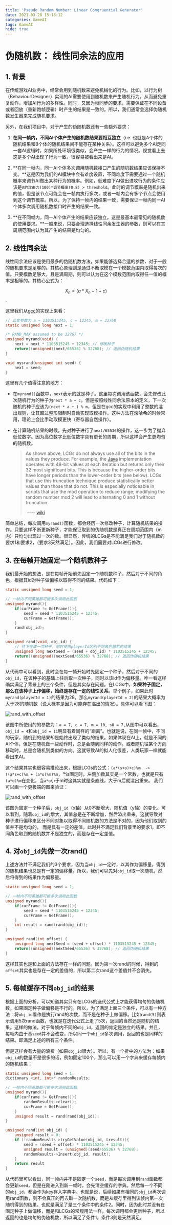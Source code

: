 ```yaml
---
title: 'Pseudo Random Number: Linear Congruential Generator'
date: 2021-03-28 15:18:12
categories: GameAI
tags: GameAI
hide: true
---
```


# 伪随机数： 线性同余法的应用

## 1. 背景

在传统游戏AI业务中，经常会用到随机数来避免机械化的行为。比如，以行为树（BehaviourDesigner）实现的AI需要使用到随机数来产生随机行为，从而避免重复动作，增加AI行为的多样性。同时，又因为帧同步的要求，需要保证在不同设备或者回放（重新跑帧逻辑）时产生的结果是一致的。所以，我们通常会选择伪随机数发生器来完成随机要求。

另外，在我们项目中，对于产生的伪随机数还有一些额外要求：

1. **在同一帧内，不同AI个体产生的随机数结果要相互独立**（i.e. 也就是A个体的随机结果和B个体的随机结果间不能存在某种关系）。这样可以避免多个AI走同一套AI逻辑时，如果所处环境很类似，会产生一样的行为的情况。视觉看上去这是多个AI出现了行为一致，很容易被看出来是AI。

2. **在同一帧内，同一AI个体多次调用随机数接口产生的随机数结果应该保持不变。**这是因为我们的AI模块中会有难度设置，不同难度下需要通过一个随机概率来调节AI做出某种行为的概率。例如，低难度下AI做出进攻行为的条件应该是`A的攻击力(100)*调节概率(0.8) > threshold`。此时的调节概率是随机出来的值，但是该节点可能会在一帧内执行多次，或者一帧内会有多个节点会使用到这个调节概率。所以，为了保持一帧内的结果一致，需要保证一帧内同一AI个体多次调用随机数接口时产生的结果一致。

3. **在不同帧内，同一AI个体产生的结果应该独立。这是最基本最常见的随机数的使用要求。**一般来说，只要合理选择线性同余发生器的参数，则可以在其周期范围内认为其产生的结果是均匀的。

## 2. 线性同余法

线性同余法应该是使用最多的伪随机数方法，如果能够选择合适的参数，对于一般的随机要求是足够的。其核心原理则是通过不断取模在一个模数范围内取得每次的值。只要模数足够大，且是满周期，则可以认为在这个模数范围内取得任一值的概率是相等的。其核心公式为：

$$X_n = (a*X_n-1 + c) % m$$.

这里我们从[gcc]( https://man7.org/linux/man-pages/man3/rand.3.html )的实现上来看：

```c
// 此套参数为 a = 1103515245, c = 12345, m = 32768
static unsigned long next = 1;

/* RAND_MAX assumed to be 32767 */
unsigned myrand(void) {
    next = next * 1103515245 + 12345; // 修改种子
    return((unsigned)(next/65536) % 32768); // 返回伪随机结果
}

void mysrand(unsigned int seed) {
    next = seed;
}
```

这里有几个值得注意的地方：

- 在`myrand()`函数中，`next`表示的就是种子。这里每次调用该函数，会先修改此次随机行为的种子为`next * a + c`。但是按照线性同余法原本的定义，下一次随机的种子应该为`(next * a + ) % m`，但是在gcc的实现中利用了整数的溢出规则，让其超过整形限制时自动实现取模操作。这种方法在滚哈希的时候常用，理论上会比手动取摸更快（寄存器自然操作）。

- 在计算随机结果的时候，先对种子进行了`next/65536`的操作，这一步为了抛弃低位数字。因为高位数字比低位数字具有更长的周期，所以这样会产生更均匀的随机数。

  >  As shown above, LCGs do not always use all of the bits in the values they produce. For example, the [Java](https://en.wikipedia.org/wiki/Java_(programming_language)) implementation operates with 48-bit values at each iteration but returns only their 32 most significant bits. This is because the higher-order bits have longer periods than the lower-order bits (see below). LCGs that use this truncation technique produce statistically better values than those that do not. This is especially noticeable in scripts that use the mod operation to reduce range; modifying the random number mod 2 will lead to alternating 0 and 1 without truncation. 
  >
  > ​																																	---- [wiki]( https://en.wikipedia.org/wiki/Linear_congruential_generator )

简单总结，每次调用`myrand()`函数，都会经历一次修改种子，计算随机结果的操作。只要这样不断更新种子，才能保证取到的伪随机数是真正在周期范围内（m内）只均匀出现过一次的数。很显然，传统的LCGs是不能满足我们对于随机数的要求1和要求2，（要求3天然满足）。因此，我们需要对LCGs进行修改。

## 3. 在每帧开始固定一个随机数种子

我们最开始的想法，是在每帧开始前先固定一个随机数种子，然后对于不同的角色，根据其id对种子做偏移以取得不同的结果。代码如下：

```c
static unsigned long seed = 1;

// 一帧内不同英雄都可能多次调用此函数
unsigned myrand(){
    if(curFrame != GetFrame()){
        seed = seed * 1103515245 + 12345;
        curFrame = GetFrame();
    }
    rand(obj_id);
}

unsigned rand(void, obj_id) {
    // 往下在取一次种子，同时使用playerId区别不同角色随机的结果
    unsigned long nextSeed = (seed + obj_id) * 1103515245 + 12345; 
    return((unsigned)(nextSeed/65536) % 32768); // 返回伪随机结果
}
```

从代码中可以看到，此时会在每一帧开始时先固定一个种子，然后对于不同的`obj_id`，在该种子的基础上往后取一次种子，同时以该id作为偏移量。咋一看这样确实满足了背景上的三个条件，但是其实存在问题。在LCGs中，**如果种子固定，那么在该种子上作偏移，始终是存在一定的线性关系**。举个例子，如果此时`myrand(playerId = 1)`的结果为28，那么`myrand(playerId = 2)`的结果大概率为大于28的随机数（说大概率是因为可能存在溢出的情况）。具体可以看下图：

![rand_with_offset](/res/gameAI/randomNumber/rand_with_offset.png)

该图中所使用的的参数为：`a = 7, c = 7, m = 10, s0 = 7,`从图中可以看出，`obj_id = 4`和`obj_id = 11`明显有着同样的“距离”。也就是说，在同一帧中，不同的玩家，随机到的结果却是始终出现了类似的结果。如果体现在AI上，就是不同的AI个体，但是在随机做一些动作时，总是会随到同样的动作。或者随机往某个方向移动时，总是会随机到类似的方向。这就导致AI的拟人化很差，人类玩家一样就能看出来AI。

这个结果其实也很容易推论出来，根据LCGs的公式：`(a*(s+o)+c)%m  -> ((a*s+c)%m + (a*o)%m)%m`，当s固定时，左侧加数其实是一个常数，也就是只有`(a*o)%m`在变化，当`a*o`小于m时这其实就是条直线，大于m后就溢出重来。 我们可以画一个更极端的图来验证：

![rand_with_offset](/res/gameAI/randomNumber/different_obj_id.png)

该图为固定一个种子后，`obj_id`（x轴）从0不断增大，随机值（y轴）的变化。可以看到，随着`obj_id`的增大，其值总是在不断增加，然后溢出重来。这就导致对种子进行偏移来区分不同对象以取得不同随机数的方法是不对的，因为他们取到的值并不是均匀的， 而是具有一定的差值。此时并不满足我们背景里的要求1，即不同角色取到的随机数并不是独立的，而是存在一定差值。

## 4. 对`obj_id`先做一次rand()

上述方法并不满足我们的3个要求，因为当`obj_id`一定时，以其作为偏移量，得到的随机结果也总是有一定的偏移量。所以，我们可以先对`obj_id`取一次随机，然后将得到的结果作为偏移量。

```c
static unsigned long seed = 1;

// 一帧内不同英雄都可能多次调用此函数
unsigned myrand(){
    if(curFrame != GetFrame()){
        seed = seed * 1103515245 + 12345;
        curFrame = GetFrame();
    }
    int result = rand(rand(obj_id));
}

unsigned rand(int offset) {
    unsigned long nextSeed = (seed + offset) * 1103515245 + 12345; 
    return((unsigned)(nextSeed/65536) % 32768); // 返回伪随机结果
}
```

这样其实也是和上面的方法存在一样的问题。因为第一次rand的时候，得到的`offset`其实也是存在一定的差值的，所以第二次rand这个差值并不会消失。

## 5. 每帧缓存不同`obj_id`的结果

根据上面的分析，可以知道其实只有在LCGs的迭代公式上才能获得均匀的伪随机数，如果固定种子做偏移是不行的。所以，为了满足上面三个条件，可以有一种方法：将`obj_id`看作是执行rand的次数，而不是在种子上做偏移。比如`rand(5)`则表示调用5次rand函数，也就是在迭代公式上走了5次，返回的当然还是随机的结果。这样的做法，对于每帧内不同的`obj_id`，返回的肯定是独立的结果。并且，每帧内由于基`seed`并不会改变，所以同一个`obj_id`多次调用，返回的也是同样的结果。即满足上述的所有三个条件。

但是这样会有大量的浪费（如果`obj_id`很大）。所以，有一个折中的方法为：如果`obj_id`的数量不是很多的话，例如固定100个，那么可以用一个字典来缓存每帧内的随机结果：

```c
static unsigned long seed = 1;
dictionary <int, int>* randomResults;

// 一帧内不同英雄都可能多次调用此函数
unsigned myrand(){
    if(curFrame != GetFrame()){
        randomResults->clear();
        curFrame = GetFrame();
    }
    unsigned result = rand(rand(obj_id));
}

unsigned rand(int obj_id) {
    unsigned result = 0;
    if (!randomReuslts->tryGetValue(obj_id, &result)){
        seed = (seed + offset) * 1103515245 + 12345; 
        unsigned result = (unsigned)(seed/65536) % 32768);
        randomResults->Insert(obj_id, result);
    }
	return result
}
```

从代码里可以看出，同一帧内并不是固定一个`seed`，而是每次调用到`rand`函数都会更新`seed`，但是在刚进入到新一帧时，会先清空缓存的字典。然后每一个不同的`obj_id`，都会作为key存入字典中。也就是说，后续如果有相同的`obj_id`再次调用rand函数，则不会真正的再去取一次随机数，而是从缓存里得到该帧内第一次随机得到的结果。也就是满足了是三个条件中的条件2。同时，因为此时并没有在固定种子上做偏移，而是和LCGs的常规用法一样，每次调用都会更新种子，所以返回的也是均匀的伪随机数，所以满足了条件1。条件3则是天然满足。